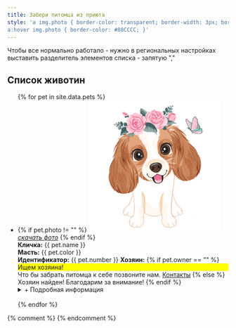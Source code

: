 ```yaml
---
title: Забери питомца из приюта
style: 'a img.photo { border-color: transparent; border-width: 3px; border-style: solid; }
a:hover img.photo { border-color: #88CCCC; }'
---
```


Чтобы все нормально работало - нужно в региональных настройках выставить разделитель элементов списка - запятую ","

## Список животин

<ul>
{% for pet in site.data.pets %}
<li>
{% if pet.photo != "" %}  
<a href="./img/dog.jpg"><img alt="фото самого красивого убийцы" src="./img/dog.jpg" width="300px" height="300px" class="photo"><br><em>скачать фото</em></a>  
{% endif %}
<br>
<b>Кличка:</b> {{ pet.name }}<br> 
<b>Масть:</b> {{ pet.color }}<br> 
<b>Идентификатор:</b> {{ pet.number }}
<b>Хозяин:</b> 
{% if pet.owner == "" %}
<div style="background: yellow;">Ищем хозяина!</div> 
Что бы забрать питомца к себе позвоните нам. <a href="#/contacts.html">Контакты</a>
{% else %}
Хозяин найден! Благодарим за внимание!
{% endif %}
<details markdown="1"><summary markdown="0">+ Подробная информация</summary>
<b>Вакцинация:</b> {{ pet.vaccine }}<br> 
<b>Стерилизация:</b> {{ pet.sterile }}<br> 
<b>Место вылова:</b> {{ pet.mestovylova }}
</details> 
</li>
<br>
{% endfor %}
</ul>
{% comment %}
{% endcomment %}
